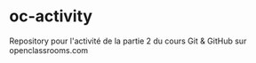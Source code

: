 # oc-activity
Repository pour l'activité de la partie 2 du cours Git &amp; GitHub sur openclassrooms.com
